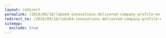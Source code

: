```yaml
---
layout: redirect
permalink: /2010/09/16/labs64-innovations-delivered-company-profile-en
redirect_to: /2010/09/16/labs64-innovations-delivered-company-profile-en/
sitemap:
  exclude: true
---
```

